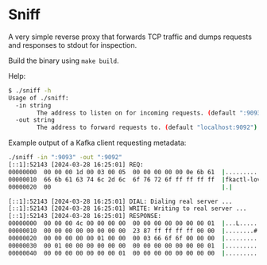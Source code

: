 # Sniff

A very simple reverse proxy that forwards TCP traffic and dumps requests and
responses to stdout for inspection.

Build the binary using `make build`.

Help:

```sh
$ ./sniff -h
Usage of ./sniff:
  -in string
    	The address to listen on for incoming requests. (default ":9093")
  -out string
    	The address to forward requests to. (default "localhost:9092")
```

Example output of a Kafka client requesting metadata:

```sh
./sniff -in ":9093" -out ":9092"
[::1]:52143 [2024-03-28 16:25:01] REQ:
00000000  00 00 00 1d 00 03 00 05  00 00 00 00 00 0e 6b 61  |..............ka|
00000010  66 6b 61 63 74 6c 2d 6c  6f 76 72 6f ff ff ff ff  |fkactl-lovro....|
00000020  00                                                |.|

[::1]:52143 [2024-03-28 16:25:01] DIAL: Dialing real server ...
[::1]:52143 [2024-03-28 16:25:01] WRITE: Writing to real server ...
[::1]:52143 [2024-03-28 16:25:01] RESPONSE:
00000000  00 00 00 4c 00 00 00 00  00 00 00 00 00 00 00 01  |...L............|
00000010  00 00 00 00 00 00 00 00  23 87 ff ff ff ff 00 00  |........#.......|
00000020  00 00 00 00 00 01 00 00  00 03 66 6f 6f 00 00 00  |..........foo...|
00000030  00 01 00 00 00 00 00 00  00 00 00 00 00 00 00 01  |................|
00000040  00 00 00 00 00 00 00 01  00 00 00 00 00 00 00 00  |................|
```
